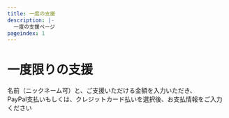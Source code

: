 ```yaml
---
title: 一度の支援
description: |-
  一度の支援ページ
pageindex: 1
---
```


# 一度限りの支援
名前（ニックネーム可）と、ご支援いただける金額を入力いただき、  
PayPal支払いもしくは、クレジットカード払いを選択後、お支払情報をご入力ください